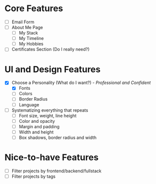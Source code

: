 # Core Features

- [ ] Email Form
- [ ] About Me Page
  - [ ] My Stack
  - [ ] My Timeline
  - [ ] My Hobbies
- [ ] Certificates Section (Do I really need?)

# UI and Design Features

- [x] Choose a Personality (What do I want?) - _Professional and Confident_
  - [x] Fonts
  - [ ] Colors
  - [ ] Border Radius
  - [ ] Language
- [ ] Systematizing everything that repeats
  - [ ] Font size, weight, line height
  - [ ] Color and opacity
  - [ ] Margin and padding
  - [ ] Width and height
  - [ ] Box shadows, border radius and width

# Nice-to-have Features

- [ ] Filter projects by frontend/backend/fullstack
- [ ] Filter projects by tags
